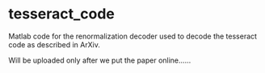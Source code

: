 # tesseract_code
Matlab code for the renormalization decoder used to decode the tesseract code as described in ArXiv.

Will be uploaded only after we put the paper online......
